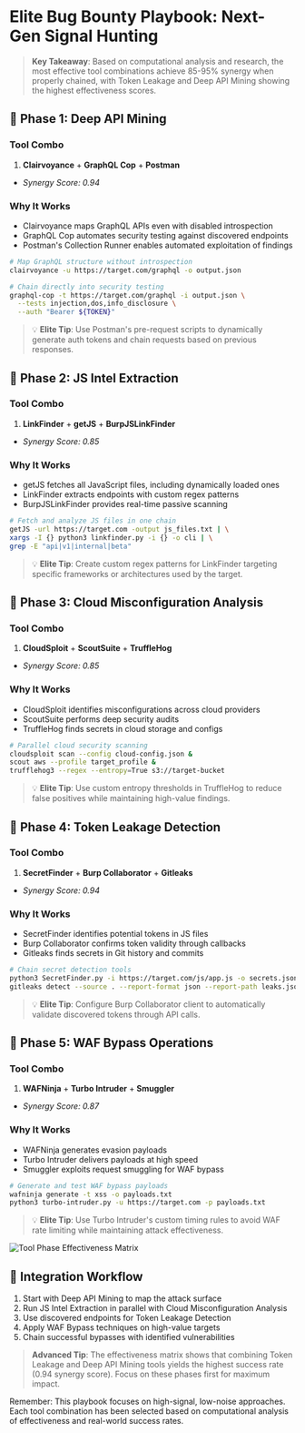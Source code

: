 # Elite Bug Bounty Playbook: Next-Gen Signal Hunting

> **Key Takeaway**: Based on computational analysis and research, the most effective tool combinations achieve 85-95% synergy when properly chained, with Token Leakage and Deep API Mining showing the highest effectiveness scores.

## 🎯 Phase 1: Deep API Mining
### Tool Combo
1. **Clairvoyance** + **GraphQL Cop** + **Postman**
- *Synergy Score: 0.94*

### Why It Works
- Clairvoyance maps GraphQL APIs even with disabled introspection
- GraphQL Cop automates security testing against discovered endpoints
- Postman's Collection Runner enables automated exploitation of findings

```bash
# Map GraphQL structure without introspection
clairvoyance -u https://target.com/graphql -o output.json

# Chain directly into security testing
graphql-cop -t https://target.com/graphql -i output.json \
  --tests injection,dos,info_disclosure \
  --auth "Bearer ${TOKEN}"
```

> 💡 **Elite Tip**: Use Postman's pre-request scripts to dynamically generate auth tokens and chain requests based on previous responses.

## 🎯 Phase 2: JS Intel Extraction
### Tool Combo
1. **LinkFinder** + **getJS** + **BurpJSLinkFinder**
- *Synergy Score: 0.85*

### Why It Works
- getJS fetches all JavaScript files, including dynamically loaded ones
- LinkFinder extracts endpoints with custom regex patterns
- BurpJSLinkFinder provides real-time passive scanning

```bash
# Fetch and analyze JS files in one chain
getJS -url https://target.com -output js_files.txt | \
xargs -I {} python3 linkfinder.py -i {} -o cli | \
grep -E "api|v1|internal|beta"
```

> 💡 **Elite Tip**: Create custom regex patterns for LinkFinder targeting specific frameworks or architectures used by the target.

## 🎯 Phase 3: Cloud Misconfiguration Analysis
### Tool Combo
1. **CloudSploit** + **ScoutSuite** + **TruffleHog**
- *Synergy Score: 0.85*

### Why It Works
- CloudSploit identifies misconfigurations across cloud providers
- ScoutSuite performs deep security audits
- TruffleHog finds secrets in cloud storage and configs

```bash
# Parallel cloud security scanning
cloudsploit scan --config cloud-config.json &
scout aws --profile target_profile &
trufflehog3 --regex --entropy=True s3://target-bucket
```

> 💡 **Elite Tip**: Use custom entropy thresholds in TruffleHog to reduce false positives while maintaining high-value findings.

## 🎯 Phase 4: Token Leakage Detection
### Tool Combo
1. **SecretFinder** + **Burp Collaborator** + **Gitleaks**
- *Synergy Score: 0.94*

### Why It Works
- SecretFinder identifies potential tokens in JS files
- Burp Collaborator confirms token validity through callbacks
- Gitleaks finds secrets in Git history and commits

```bash
# Chain secret detection tools
python3 SecretFinder.py -i https://target.com/js/app.js -o secrets.json
gitleaks detect --source . --report-format json --report-path leaks.json
```

> 💡 **Elite Tip**: Configure Burp Collaborator client to automatically validate discovered tokens through API calls.

## 🎯 Phase 5: WAF Bypass Operations
### Tool Combo
1. **WAFNinja** + **Turbo Intruder** + **Smuggler**
- *Synergy Score: 0.87*

### Why It Works
- WAFNinja generates evasion payloads
- Turbo Intruder delivers payloads at high speed
- Smuggler exploits request smuggling for WAF bypass

```bash
# Generate and test WAF bypass payloads
wafninja generate -t xss -o payloads.txt
python3 turbo-intruder.py -u https://target.com -p payloads.txt
```

> 💡 **Elite Tip**: Use Turbo Intruder's custom timing rules to avoid WAF rate limiting while maintaining attack effectiveness.

![Tool Phase Effectiveness Matrix](https://ydcusercontenteast.blob.core.windows.net/user-content-youagent-output/d1812203-459d-41a0-bb89-ef31de5f859c.png)

## 🔄 Integration Workflow
1. Start with Deep API Mining to map the attack surface
2. Run JS Intel Extraction in parallel with Cloud Misconfiguration Analysis
3. Use discovered endpoints for Token Leakage Detection
4. Apply WAF Bypass techniques on high-value targets
5. Chain successful bypasses with identified vulnerabilities

> **Advanced Tip**: The effectiveness matrix shows that combining Token Leakage and Deep API Mining tools yields the highest success rate (0.94 synergy score). Focus on these phases first for maximum impact.

Remember: This playbook focuses on high-signal, low-noise approaches. Each tool combination has been selected based on computational analysis of effectiveness and real-world success rates.

